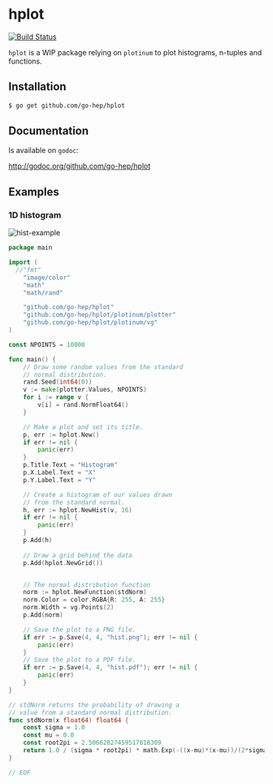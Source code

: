hplot
====

[![Build Status](https://drone.io/github.com/go-hep/hplot/status.png)](https://drone.io/github.com/go-hep/hplot/latest)

`hplot` is a WIP package relying on `plotinum` to plot histograms,
n-tuples and functions.

## Installation

```sh
$ go get github.com/go-hep/hplot
```

## Documentation

Is available on ``godoc``:

http://godoc.org/github.com/go-hep/hplot


## Examples

### 1D histogram

![hist-example](https://github.com/go-hep/hplot/raw/master/examples/hist.png)

```go
package main

import (
  //"fmt"
	"image/color"
	"math"
	"math/rand"

	"github.com/go-hep/hplot"
	"github.com/go-hep/hplot/plotinum/plotter"
	"github.com/go-hep/hplot/plotinum/vg"
)

const NPOINTS = 10000

func main() {
	// Draw some random values from the standard
	// normal distribution.
	rand.Seed(int64(0))
	v := make(plotter.Values, NPOINTS)
	for i := range v {
		v[i] = rand.NormFloat64()
	}

	// Make a plot and set its title.
	p, err := hplot.New()
	if err != nil {
		panic(err)
	}
	p.Title.Text = "Histogram"
	p.X.Label.Text = "X"
	p.Y.Label.Text = "Y"

	// Create a histogram of our values drawn
	// from the standard normal.
	h, err := hplot.NewHist(v, 16)
	if err != nil {
		panic(err)
	}
	p.Add(h)
  
	// Draw a grid behind the data
	p.Add(hplot.NewGrid())


	// The normal distribution function
	norm := hplot.NewFunction(stdNorm)
	norm.Color = color.RGBA{R: 255, A: 255}
	norm.Width = vg.Points(2)
	p.Add(norm)

	// Save the plot to a PNG file.
	if err := p.Save(4, 4, "hist.png"); err != nil {
		panic(err)
	}
	// Save the plot to a PDF file.
	if err := p.Save(4, 4, "hist.pdf"); err != nil {
		panic(err)
	}
}

// stdNorm returns the probability of drawing a
// value from a standard normal distribution.
func stdNorm(x float64) float64 {
	const sigma = 1.0
	const mu = 0.0
	const root2pi = 2.50662827459517818309
	return 1.0 / (sigma * root2pi) * math.Exp(-((x-mu)*(x-mu))/(2*sigma*sigma))
}

// EOF
```

